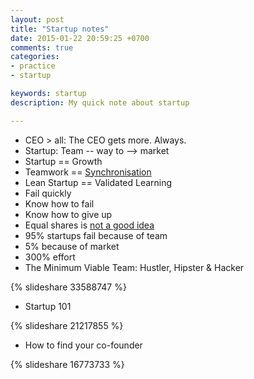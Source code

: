```yaml
---
layout: post
title: "Startup notes"
date: 2015-01-22 20:59:25 +0700
comments: true
categories: 
- practice
- startup

keywords: startup
description: My quick note about startup

---
```


- CEO > all: The CEO gets more. Always.
- Startup: Team -- way to --> market
- Startup == Growth
- Teamwork == [Synchronisation](/2014/12/05/it-is-hard-to-become-a-team-member/)
- Lean Startup == Validated Learning
- Fail quickly
- Know how to fail
- Know how to give up
- Equal shares is [not a good idea](2019/02/09/divide-founders-stock-equally-bad-idea/)
- 95% startups fail because of team
- 5% because of market
- 300% effort
- The Minimum Viable Team: Hustler, Hipster & Hacker

{% slideshare 33588747 %}

- Startup 101

{% slideshare 21217855 %}

- How to find your co-founder

{% slideshare 16773733 %}

